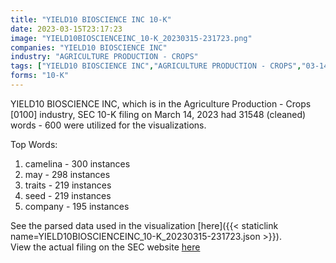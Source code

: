```yaml
---
title: "YIELD10 BIOSCIENCE INC 10-K"
date: 2023-03-15T23:17:23
image: "YIELD10BIOSCIENCEINC_10-K_20230315-231723.png"
companies: "YIELD10 BIOSCIENCE INC"
industry: "AGRICULTURE PRODUCTION - CROPS"
tags: ["YIELD10 BIOSCIENCE INC","AGRICULTURE PRODUCTION - CROPS","03-14-2023","10-K"]
forms: "10-K"
---
```

YIELD10 BIOSCIENCE INC, which is in the Agriculture Production - Crops [0100] industry, SEC 10-K filing on March 14, 2023 had 31548 (cleaned) words - 600 were utilized for the visualizations.

Top Words:
1. camelina - 300 instances
2. may - 298 instances
3. traits - 219 instances
4. seed - 219 instances
5. company - 195 instances


See the parsed data used in the visualization [here]({{< staticlink name=YIELD10BIOSCIENCEINC_10-K_20230315-231723.json >}}).  
View the actual filing on the SEC website [here](https://www.sec.gov/Archives/edgar/data/1121702/0001121702-23-000012.txt)